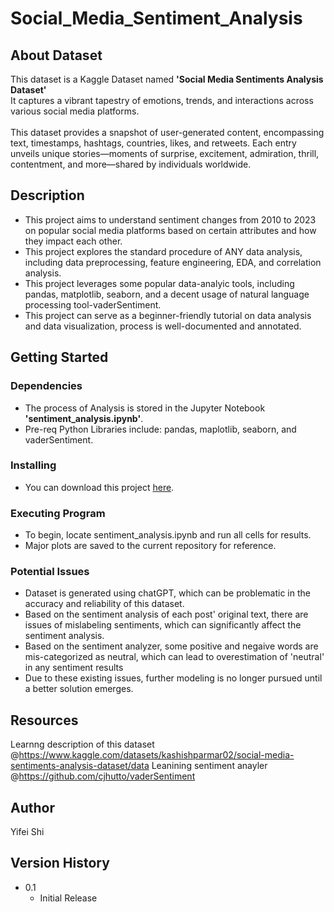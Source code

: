 # Social_Media_Sentiment_Analysis

## About Dataset
This dataset is a Kaggle Dataset named **'Social Media Sentiments Analysis Dataset'**
<br>
It captures a vibrant tapestry of emotions, trends, and interactions across various social media platforms.
<br><br>
This dataset provides a snapshot of user-generated content, encompassing text, timestamps, hashtags, countries, likes, and retweets. 
Each entry unveils unique stories—moments of surprise, excitement, admiration, thrill, contentment, and more—shared by individuals worldwide.

## Description
* This project aims to understand sentiment changes from 2010 to 2023 on popular social media platforms based on certain attributes and how they impact each other.
* This project explores the standard procedure of ANY data analysis, including data preprocessing, feature engineering, EDA, and correlation analysis.
* This project leverages some popular data-analyic tools, including pandas, matplotlib, seaborn, and a decent usage of natural language processing tool-vaderSentiment.
* This project can serve as a beginner-friendly tutorial on data analysis and data visualization, process is well-documented and annotated.

## Getting Started

### Dependencies
* The process of Analysis is stored in the Jupyter Notebook **'sentiment_analysis.ipynb'**.
* Pre-req Python Libraries include: pandas, maplotlib, seaborn, and vaderSentiment.

### Installing
* You can download this project [here](https://github.com/kkrit-tinna/social_media_sentiment_analysis.git).

### Executing Program
* To begin, locate sentiment_analysis.ipynb and run all cells for results.
* Major plots are saved to the current repository for reference.

### Potential Issues
* Dataset is generated using chatGPT, which can be problematic in the accuracy and reliability of this dataset.
* Based on the sentiment analysis of each post' original text, there are issues of mislabeling sentiments, which can significantly affect the sentiment analysis.
* Based on the sentiment analyzer, some positive and negaive words are mis-categorized as neutral, which can lead to overestimation of 'neutral' in any sentiment results
* Due to these existing issues, further modeling is no longer pursued until a better solution emerges.
  
## Resources
Learnng description of this dataset @https://www.kaggle.com/datasets/kashishparmar02/social-media-sentiments-analysis-dataset/data
Leanining sentiment anayler @https://github.com/cjhutto/vaderSentiment

## Author
Yifei Shi


## Version History
* 0.1
    * Initial Release
